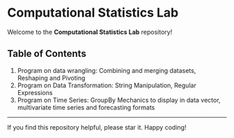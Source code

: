 # Computational Statistics Lab

Welcome to the **Computational Statistics Lab** repository!

## Table of Contents

1. Program on data wrangling: Combining and merging datasets, Reshaping and Pivoting
2. Program on Data Transformation: String Manipulation, Regular Expressions
3. Program on Time Series: GroupBy Mechanics to display in data vector, multivariate time series and forecasting formats
   
---

If you find this repository helpful, please star it. Happy coding!
